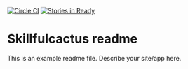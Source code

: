 [![Circle CI](https://circleci.com/gh/SkillfulCactus/OpenElect/tree/master.svg?style=svg)](https://circleci.com/gh/SkillfulCactus/OpenElect/tree/master)
[![Stories in Ready](https://badge.waffle.io/skillfulcactus/openelect.png?label=ready&title=Ready)](https://waffle.io/skillfulcactus/skillfulcactus)
# Skillfulcactus readme

This is an example readme file.
Describe your site/app here.
